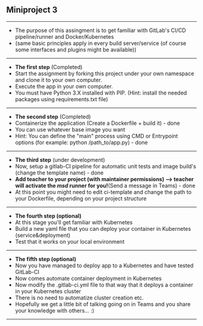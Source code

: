 ## Miniproject 3

---

* The purpose of this assingment is to get familiar with GitLab's CI/CD pipeline/runner and Docker/Kubernetes
* (same basic principles apply in every build server/service (of course some interfaces and plugins might be available))

---

* **The first step** (Completed)
* Start the assignment by forking this project under your own namespace and clone it to your own computer.
* Execute the app in your own computer.
* You must have Python 3.X installed with PIP. (Hint: install the needed packages using requirements.txt file)

---

* **The second step** (Completed)
* Containerize the application (Create a Dockerfile + build it) - done 
* You can use whatever base image you want
* Hint: You can define the "main" process using CMD or Entrypoint options (for example: python /path_to/app.py) - done 


---

* **The third step** (under development)
* Now, setup a gitlab-CI pipeline for automatic unit tests and image build's (change the template name) - done
* **Add teacher to your project (with maintainer permissions) --> teacher will activate the *msd* runner for you!**(Send a message in Teams) - done 
* At this point you might need to edit ci-template and change the path to your Dockerfile, depending on your project structure

---

* **The fourth step (optional)**
* At this stage you'll get familiar with Kubernetes
* Build a new yaml file that you can deploy your container in Kubernetes (service&deployment)
* Test that it works on your local environment

---

* **The fifth step (optional)**
* Now you have managed to deploy app to a Kubernetes and have tested GitLab-CI  
* Now comes automate container deployment in Kubernetes  
* Now modify the .gitlab-ci.yml file to that way that it deploys a container in your Kubernetes cluster
* There is no need to automatize cluster creation etc.
* Hopefully we get a little bit of talking going on in Teams and you share your knowledge with others... :)


---
